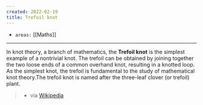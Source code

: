 ```yaml
---
created: 2022-02-19
title: Trefoil knot
---
```


- `areas:` [[Maths]]

---

In knot theory, a branch of mathematics, the **Trefoil knot** is the simplest example of a nontrivial knot. The trefoil can be obtained by joining together the two loose ends of a common overhand knot, resulting in a knotted loop. As the simplest knot, the trefoil is fundamental to the study of mathematical knot theory.The trefoil knot is named after the three-leaf clover (or trefoil) plant.

> - via [Wikipedia](https://en.wikipedia.org/wiki/Trefoil%20knot)
